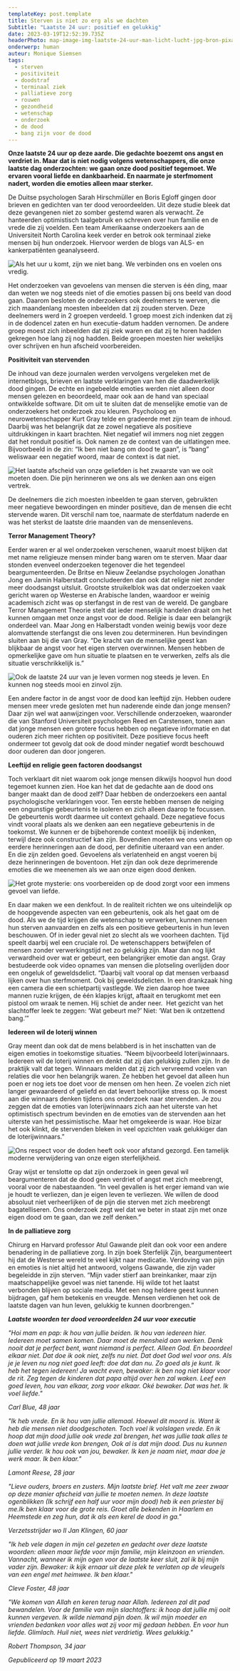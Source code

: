 ```yaml
---
templateKey: post.template
title: Sterven is niet zo erg als we dachten
Subtitle: "Laatste 24 uur: positief en gelukkig"
date: 2023-03-19T12:52:39.735Z
headerPhoto: map-image-img-laatste-24-uur-man-licht-lucht-jpg-bron-pixabay-com-onderschrift-24-uur-man-in-licht
onderwerp: human
auteur: Monique Siemsen
tags:
  - sterven
  - positiviteit
  - doodstraf
  - terminaal ziek
  - palliatieve zorg
  - rouwen
  - gezondheid
  - wetenschap
  - onderzoek
  - de dood
  - bang zijn voor de dood
---
```

**Onze laatste 24 uur op deze aarde. Die gedachte boezemt ons angst en verdriet in. Maar dat is niet nodig volgens wetenschappers, die onze laatste dag onderzochten: we gaan onze dood positief tegemoet. We ervaren vooral liefde en dankbaarheid. En naarmate je sterfmoment nadert, worden die emoties alleen maar sterker.**

De Duitse psychologen Sarah Hirschmüller en Boris Egloff gingen door brieven en gedichten van ter dood veroordeelden. Uit deze studie bleek dat deze gevangenen niet zo somber gestemd waren als verwacht. Ze hanteerden optimistisch taalgebruik en schreven over hun familie en de vrede die zij voelden. Een team Amerikaanse onderzoekers aan de Universiteit North Carolina keek verder en betrok ook terminaal zieke mensen bij hun onderzoek. Hiervoor werden de blogs van ALS- en kankerpatiënten geanalyseerd. 

![Als het uur u komt, zijn we niet bang. We verbinden ons en voelen ons vredig.](/img/laatste-24-uur-vrouw-grafzerk.jpg "Pixabay.com")

Het onderzoeken van gevoelens van mensen die sterven is één ding, maar dan weten we nog steeds niet of die emoties passen bij ons beeld van dood gaan. Daarom besloten de onderzoekers ook deelnemers te werven, die zich maandenlang moesten inbeelden dat zij zouden sterven. Deze deelnemers werd in 2 groepen verdeeld. 1 groep moest zich indenken dat zij in de dodencel zaten en hun executie-datum hadden vernomen. De andere groep moest zich inbeelden dat zij ziek waren en dat zij te horen hadden gekregen hoe lang zij nog hadden. Beide groepen moesten hier wekelijks over schrijven en hun afscheid voorbereiden.

**Positiviteit van stervenden**

De inhoud van deze journalen werden vervolgens vergeleken met de internetblogs, brieven en laatste verklaringen van hen die daadwerkelijk dood gingen. De echte en ingebeelde emoties werden niet alleen door mensen gelezen en beoordeeld, maar ook aan de hand van speciaal ontwikkelde software. Dit om uit te sluiten dat de menselijke emotie van de onderzoekers het onderzoek zou kleuren. Psycholoog en neurowetenschapper Kurt Gray telde en gradeerde met zijn team de inhoud. Daarbij was het belangrijk dat ze zowel negatieve als positieve uitdrukkingen in kaart brachten. Niet negatief wil immers nog niet zeggen dat het ronduit positief is. Ook namen ze de context van de uitlatingen mee. Bijvoorbeeld in de zin: “Ik ben niet bang om dood te gaan”, is “bang” weliswaar een negatief woord, maar de context is dat niet. 

![Het laatste afscheid van onze geliefden is het zwaarste van we ooit moeten doen. Die pijn herinneren we ons als we denken aan ons eigen vertrek.](/img/laatste-24-uur-engel-standbeeld.jpg "Pixabay.com")

De deelnemers die zich moesten inbeelden te gaan sterven, gebruikten meer negatieve bewoordingen en minder positieve, dan de mensen die echt stervende waren. Dit verschil nam toe, naarmate de sterfdatum naderde en was het sterkst de laatste drie maanden van de mensenlevens. 

**Terror Management Theory?**

Eerder waren er al wel onderzoeken verschenen, waaruit moest blijken dat met name religieuze mensen minder bang waren om te sterven. Maar daar stonden evenveel onderzoeken tegenover die het tegendeel beargumenteerden. De Britse en Nieuw Zeelandse psychologen Jonathan Jong en Jamin Halberstadt concludeerden dan ook dat religie niet zonder meer doodsangst uitsluit. Grootste struikelblok was dat onderzoeken vaak gericht waren op Westerse en Arabische landen, waardoor er weinig academisch zicht was op sterfangst in de rest van de wereld. De gangbare Terror Management Theorie stelt dat ieder menselijk handelen draait om het kunnen omgaan met onze angst voor de dood. Religie is daar een belangrijk onderdeel van. Maar Jong en Halberstadt vonden weinig bewijs voor deze alomvattende sterfangst die ons leven zou determineren. Hun bevindingen sluiten aan bij die van Gray. “De kracht van de menselijke geest kan blijkbaar de angst voor het eigen sterven overwinnen. Mensen hebben de opmerkelijke gave om hun situatie te plaatsen en te verwerken, zelfs als die situatie verschrikkelijk is.”

![Ook de laatste 24 uur van je leven vormen nog steeds je leven. En kunnen nog steeds mooi en zinvol zijn.](/img/laatste-24-uur-handen-gevouwen.jpg "Pixabay.com")

Een andere factor in de angst voor de dood kan leeftijd zijn. Hebben oudere mensen meer vrede gesloten met hun naderende einde dan jonge mensen? Daar zijn wel wat aanwijzingen voor. Verschillende onderzoeken, waaronder die van Stanford Universiteit psychologen Reed en Carstensen, tonen aan dat jonge mensen een grotere focus hebben op negatieve informatie en dat ouderen zich meer richten op positiviteit. Deze positieve focus heeft ondermeer tot gevolg dat ook de dood minder negatief wordt beschouwd door ouderen dan door jongeren.

**Leeftijd en religie geen factoren doodsangst**

Toch verklaart dit niet waarom ook jonge mensen dikwijls hoopvol hun dood tegemoet kunnen zien. Hoe kan het dat de gedachte aan de dood ons banger maakt dan de dood zelf? Daar hebben de onderzoekers een aantal psychologische verklaringen voor. Ten eerste hebben mensen de neiging een ongunstige gebeurtenis te isoleren en zich alleen daarop te focussen. De gebeurtenis wordt daarmee uit context gehaald. Deze negatieve focus vindt vooral plaats als we denken aan een negatieve gebeurtenis in de toekomst. We kunnen er de bijbehorende context moeilijk bij indenken, terwijl deze ook constructief kan zijn. Bovendien moeten we ons verlaten op eerdere herinneringen aan de dood, per definitie uiteraard van een ander. En die zijn zelden goed. Gevoelens als verlatenheid en angst voeren bij deze herinneringen de boventoon. Het zijn dan ook deze deprimerende emoties die we meenemen als we aan onze eigen dood denken.

![Het grote mysterie: ons voorbereiden op de dood zorgt voor een immens gevoel van liefde.](/img/laatste-24-uur-brandende-kaarsen.jpg "Pixabay.com")

En daar maken we een denkfout. In de realiteit richten we ons uiteindelijk op de hoopgevende aspecten van een gebeurtenis, ook als het gaat om de dood. Als we de tijd krijgen die wetenschap te verwerken, kunnen mensen hun sterven aanvaarden en zelfs als een positieve gebeurtenis in hun leven beschouwen. Of in ieder geval niet zo slecht als we voorheen dachten. Tijd speelt daarbij wel een cruciale rol. De wetenschappers betwijfelen of mensen zonder verwerkingstijd net zo gelukkig zijn. Maar dan nog lijkt verwardheid over wat er gebeurt, een belangrijker emotie dan angst. Gray bestudeerde ook video opnames van mensen die plotseling overlijden door een ongeluk of geweldsdelict. “Daarbij valt vooral op dat mensen verbaasd lijken over hun sterfmoment. Ook bij geweldsdelicten. In een drankzaak hing een camera die een schietpartij vastlegde. We zien daarop hoe twee mannen ruzie krijgen, de één klapjes krijgt, aftaait en terugkomt met een pistool om wraak te nemen. Hij schiet de ander neer.  Het gezicht van het slachtoffer leek te zeggen: ‘Wat gebeurt me?’ Niet: ‘Wat ben ik ontzettend bang.’” 

**Iedereen wil de loterij winnen**

Gray meent dan ook dat de mens belabberd is in het inschatten van de eigen emoties in toekomstige situaties. “Neem bijvoorbeeld loterijwinnaars. Iedereen wil de loterij winnen en denkt dat zij dan gelukkig zullen zijn. In de praktijk valt dat tegen. Winnaars melden dat zij zich vervreemd voelen van relaties die voor hen belangrijk waren. Ze hebben het gevoel dat alleen hun poen er nog iets toe doet voor de mensen om hen heen. Ze voelen zich niet langer gewaardeerd of geliefd en dat levert behoorlijke stress op. Ik moest aan die winnaars denken tijdens ons onderzoek naar stervenden. Je zou zeggen dat de emoties van loterijwinnaars zich aan het uiterste van het optimistisch spectrum bevinden en de emoties van de stervenden aan het uiterste van het pessimistische. Maar het omgekeerde is waar. Hoe bizar het ook klinkt, de stervenden bleken in veel opzichten vaak gelukkiger dan de loterijwinnaars.”

![Ons respect voor de doden heeft ook voor afstand gezorgd. Een tamelijk moderne verwijdering van onze eigen sterfelijkheid.](/img/laatste-24-uur-kist-begravenis.jpg "Pixabay.com")

Gray wijst er tenslotte op dat zijn onderzoek in geen geval wil beargumenteren dat de dood geen verdriet of angst met zich meebrengt, vooral voor de nabestaanden. “In veel gevallen is het erger iemand van wie je houdt te verliezen, dan je eigen leven te verliezen. We willen de dood absoluut niet verheerlijken of de pijn die sterven met zich meebrengt bagatelliseren. Ons onderzoek zegt wel dat we beter in staat zijn met onze eigen dood om te gaan, dan we zelf denken.” 

**In de palliatieve zorg**

Chirurg en Harvard professor Atul Gawande pleit dan ook voor een andere benadering in de palliatieve zorg. In zijn boek Sterfelijk Zijn, beargumenteert hij dat de Westerse wereld te veel kijkt naar medicatie. Verdoving van pijn en emoties is niet altijd het antwoord, volgens Gawande, die zijn vader begeleidde in zijn sterven. “Mijn vader stierf aan breinkanker, maar zijn maatschappelijke gevoel was niet tanende. Hij wilde tot het laatst verbonden blijven op sociale media. Met een nog heldere geest kunnen bijdragen, gaf hem betekenis en vreugde. Mensen verdienen het ook de laatste dagen van hun leven, gelukkig te kunnen doorbrengen.”

***Laatste woorden ter dood veroordeelden 24 uur voor executie***

*"Hoi mam en pap: ik hou van jullie beiden. Ik hou van iedereen hier. Iedereen moet samen komen. Daar moet de mensheid aan werken. Denk nooit dat je perfect bent, want niemand is perfect. Alleen God. En beoordeel elkaar niet. Dat doe ik ook niet, zelfs nu niet. Dat doet God wel voor ons. Als je je leven nu nog niet goed leeft: doe dat dan nu. Zo goed als je kunt. Ik heb het tegen iedereen! Ja wacht even, bewaker: ik ben nog niet klaar voor de rit. Zeg tegen de kinderen dat papa altijd over hen zal waken. Leef een goed leven, hou van elkaar, zorg voor elkaar. Oké bewaker. Dat was het. Ik voel liefde."*

*Carl Blue, 48 jaar*

*"Ik heb vrede. En ik hou van jullie allemaal. Hoewel dit moord is. Want ik heb die mensen niet doodgeschoten. Toch voel ik volslagen vrede. En ik hoop dat mijn dood jullie ook vrede zal brengen, het was jullie taak alles te doen wat jullie vrede kon brengen, Ook al is dat mijn dood. Dus nu kunnen jullie verder. Ik hou ook van jou, bewaker. Ik ken je naam niet, maar doe je werk maar. Ik ben klaar."*

*Lamont Reese, 28 jaar*

*"Lieve ouders, broers en zusters. Mijn laatste brief. Het valt me zeer zwaar op deze manier afscheid van jullie te moeten nemen. In deze laatste ogenblikken (Ik schrijf een half uur voor mijn dood) heb ik een priester bij me.Ik ben klaar voor de grote reis. Groet alle bekenden in Haarlem en Heemstede en zeg hun, dat ik als een kerel de dood in ga."*

*Verzetsstrijder wo II Jan Klingen, 60 jaar*

*"Ik heb vele dagen in mijn cel gezeten en gedacht over deze laatste woorden: alleen maar liefde voor mijn familie, mijn kleinzoon en vrienden. Vannacht, wanneer ik mijn ogen voor de laatste keer sluit, zal ik bij mijn vader zijn. Bewaker: ik kijk ernaar uit deze plek te verlaten op de vleugels van een engel met heimwee. Ik ben klaar."*

*Cleve Foster, 48 jaar*

*"We komen van Allah en keren terug naar Allah. Iedereen zal dit pad bewandelen. Voor de familie van mijn slachtoffers: ik hoop dat jullie mij ooit kunnen vergeven. Ik wilde niemand pijn doen. Ik wil mijn moeder en vrienden bedanken voor alles wat zij voor mij gedaan hebben. En voor hun liefde. Glimlach. Huil niet, wees niet verdrietig. Wees gelukkig."*

*Robert Thompson, 34 jaar*

*G﻿epubliceerd op 19 maart 2023*